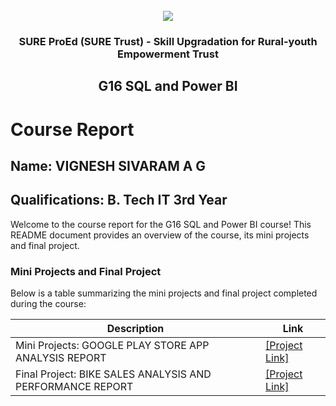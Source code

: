 <!-- PROJECT LOGO -->
<br />

<div align="center">
   <img src='https://user-images.githubusercontent.com/73131499/166115643-d3187f47-d38f-41b2-ae42-5ecbbc60de14.png' />


<h3 align="center">SURE ProEd (SURE Trust) - Skill Upgradation for Rural-youth Empowerment Trust</h3>
  <h2>G16 SQL and Power BI</h2>
</div>

# Course Report

## Name: VIGNESH SIVARAM A G

## Qualifications: B. Tech IT 3rd Year

Welcome to the course report for the G16 SQL and Power BI course! This README document provides an overview of the course, its mini projects and final project.

### Mini Projects and Final Project

Below is a table summarizing the mini projects and final project completed during the course:

| Description                               | Link                                    |
|-------------------------------------------|-----------------------------------------|
| Mini Projects: GOOGLE PLAY STORE APP ANALYSIS REPORT    | [[Project Link]](https://github.com/sure-trust/VIGNESH-SIVARAM-A-G-g16-sql/tree/main/Mini%20projects)                         |
| Final Project: BIKE SALES ANALYSIS AND PERFORMANCE REPORT     | [[Project Link]](https://github.com/sure-trust/VIGNESH-SIVARAM-A-G-g16-sql/tree/main/Final%20capstone%20project)                         | 
